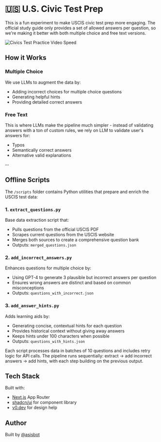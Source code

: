 # 🇺🇸 U.S. Civic Test Prep

This is a fun experiment to make USCIS civic test prep more engaging. The official study guide only provides a set of allowed answers per question, so we're making it better with both multiple choice and free text versions.

![Civics Test Practice Video Speed](https://github.com/user-attachments/assets/f2201bf9-0936-44a9-88fd-5ec279e29220)

## How it Works

### Multiple Choice
We use LLMs to augment the data by:
- Adding incorrect choices for multiple choice questions
- Generating helpful hints
- Providing detailed correct answers

### Free Text
This is where LLMs make the pipeline much simpler - instead of validating answers with a ton of custom rules, we rely on LLM to validate user's answers for:
- Typos
- Semantically correct answers
- Alternative valid explanations

--

## Offline Scripts 

The `/scripts` folder contains Python utilities that prepare and enrich the USCIS test data:

### 1. `extract_questions.py`
Base data extraction script that:
- Pulls questions from the official USCIS PDF
- Scrapes current questions from the USCIS website
- Merges both sources to create a comprehensive question bank
- Outputs: `merged_questions.json`

### 2. `add_incorrect_answers.py`
Enhances questions for multiple choice by:
- Using GPT-4 to generate 3 plausible but incorrect answers per question
- Ensures wrong answers are distinct and based on common misconceptions
- Outputs: `questions_with_incorrect.json`

### 3. `add_answer_hints.py`
Adds learning aids by:
- Generating concise, contextual hints for each question
- Provides historical context without giving away answers
- Keeps hints under 100 characters when possible
- Outputs: `questions_with_hints.json`

Each script processes data in batches of 10 questions and includes retry logic for API calls. The pipeline runs sequentially: extract → add incorrect answers → add hints, with each step building on the previous output.

## Tech Stack

Built with:
- [Next.js](https://nextjs.org) App Router
- [shadcn/ui](https://ui.shadcn.com/) for component library
- [v0.dev](https://v0.dev/) for design help


## Author

Built by [@asisbot](https://github.com/asisbot)

